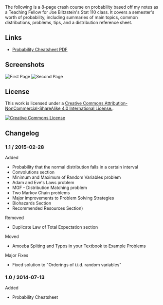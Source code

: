 The following is a 8-page crash course on probability based off my notes as a Teaching Fellow for Joe Blitzstein's Stat 110 class. It covers a semester's worth of probability, including summaries of main topics, common distributions, problems, tips, and a distribution reference sheet.


Links
-------

* [Probability Cheatsheet PDF](http://www.wzchen.com/probability-cheatsheet/)


Screenshots
-------

![First Page](http://i.imgur.com/HcQaydH.jpg)
![Second Page](http://i.imgur.com/HDwSPDk.jpg)


License
-------

This work is licensed under a [Creative Commons Attribution-NonCommercial-ShareAlike 4.0 International License.][by-nc-sa].

[![Creative Commons License][by-nc-sa-img]][by-nc-sa]

Changelog
-------

### 1.1 / 2015-02-28

Added

* Probability that the normal distribution falls in a certain interval
* Convolutions section
* Minimum and Maximum of Random Variables problem
* Adam and Eve's Laws problem
* MGF - Distribution Matching problem
* Two Markov Chain problems
* Major improvements to Problem Solving Strategies
* Biohazards Section
* Recommended Resources Section)

Removed

* Duplicate Law of Total Expectation section

Moved

* Amoeba Spliting and Typos in your Textbook to Example Problems

Major Fixes

* Fixed solution to "Orderings of i.i.d. random variables"

### 1.0 / 2014-07-13

Added

* Probability Cheatsheet

[by-nc-sa]: http://creativecommons.org/licenses/by-nc-sa/4.0/
[by-nc-sa-img]: http://i.creativecommons.org/l/by-nc-sa/4.0/88x31.png
